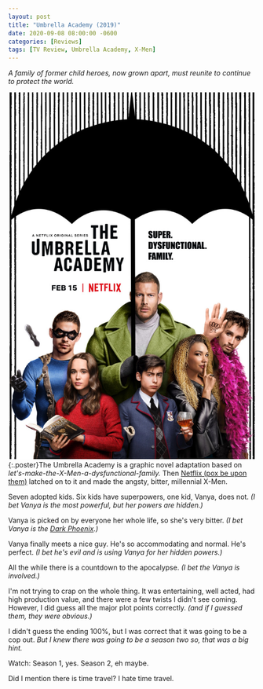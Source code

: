 ```yaml
---
layout: post
title: "Umbrella Academy (2019)"
date: 2020-09-08 08:00:00 -0600
categories: [Reviews]
tags: [TV Review, Umbrella Academy, X-Men]
---
```


*A family of former child heroes, now grown apart, must reunite to continue to protect the world.*

![Umbrella Academy Poster](/assets/2020/09/umbrella-academy-2019.jpg){:.poster}The Umbrella Academy is a graphic novel adaptation based on *let's-make-the-X-Men-a-dysfunctional-family.* Then [Netflix (pox be upon them)](https://www.imdb.com/title/tt9196192/) latched on to it and made the angsty, bitter, millennial X-Men.

Seven adopted kids. Six kids have superpowers, one kid, Vanya, does not. *(I bet Vanya is the most powerful, but her powers are hidden.)*

Vanya is picked on by everyone her whole life, so she's very bitter. *(I bet Vanya is the [Dark Phoenix](https://en.wikipedia.org/wiki/The_Dark_Phoenix_Saga).)*

Vanya finally meets a nice guy. He's so accommodating and normal. He's perfect. *(I bet he's evil and is using Vanya for her hidden powers.)*

All the while there is a countdown to the apocalypse. *(I bet the Vanya is involved.)*

I'm not trying to crap on the whole thing. It was entertaining, well acted, had high production value, and there were a few twists I didn't see coming. However, I did guess all the major plot points correctly. *(and if I guessed them, they were obvious.)*

I didn't guess the ending 100%, but I was correct that it was going to be a cop out. *But I knew there was going to be a season two so, that was a big hint.*

Watch: Season 1, yes. Season 2, eh maybe.

Did I mention there is time travel? I hate time travel.
